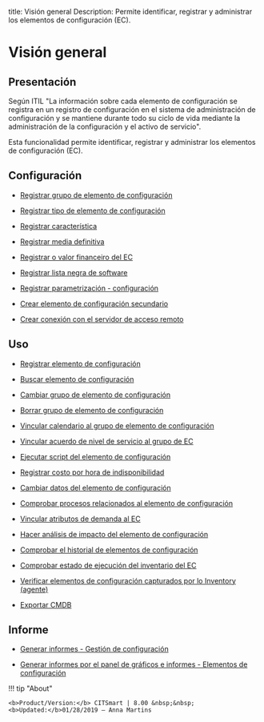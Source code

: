 title: Visión general
Description: Permite identificar, registrar y administrar los elementos de configuración (EC).
# Visión general


Presentación
----------------

Según ITIL "La información sobre cada elemento de configuración se registra en
un registro de configuración en el sistema de administración de configuración y
se mantiene durante todo su ciclo de vida mediante la administración de la
configuración y el activo de servicio".

Esta funcionalidad permite identificar, registrar y administrar los elementos de
configuración (EC).

Configuración
-----------------

- [Registrar grupo de elemento de configuración](/es-es/citsmart-platform-9/processes/configuration/configuration/register-configuration-item-group.html)

- [Registrar tipo de elemento de configuración](/es-es/citsmart-platform-9/processes/configuration/configuration/register-type-ic.html)

- [Registrar característica](/es-es/citsmart-platform-9/processes/configuration/configuration/register-characteristics.html)

- [Registrar media definitiva](/es-es/citsmart-platform-9/processes/configuration/configuration/register-definitive-media.html)

- [Registrar o valor financeiro del EC](/es-es/citsmart-platform-9/processes/configuration/configuration/register-financial-value-ic.html)

- [Registrar lista negra de software](/es-es/citsmart-platform-9/processes/configuration/configuration/register-software-blacklist.html)

- [Registrar parametrización - configuración](/es-es/citsmart-platform-9/platform-administration/parameters-list/configure-parametrization-configuration.html)

- [Crear elemento de configuración secundario](/es-es/citsmart-platform-9/processes/configuration/configuration/create-configuration-item-related-ic.html)

- [Crear conexión con el servidor de acceso remoto](/es-es/citsmart-platform-9/processes/configuration/configuration/configure-remote-access.html)

Uso
-------

- [Registrar elemento de configuración](/es-es/citsmart-platform-9/processes/configuration/use/register-CI.html)

- [Buscar elemento de configuración](/es-es/citsmart-platform-9/processes/configuration/use/search-CI.html)

- [Cambiar grupo de elemento de configuración](/es-es/citsmart-platform-9/processes/configuration/use/change-group-configuration-item.html)

- [Borrar grupo de elemento de configuración](/es-es/citsmart-platform-9/processes/configuration/use/delete-group-of-IC.html)

- [Vincular calendario al grupo de elemento de configuración](/es-es/citsmart-platform-9/processes/configuration/use/link-calendar-to-group-of-IC.html)

- [Vincular acuerdo de nivel de servicio al grupo de EC](/es-es/citsmart-platform-9/processes/configuration/use/link-SLA-to-CI-group.html)

- [Ejecutar script del elemento de configuración](/es-es/citsmart-platform-9/processes/configuration/use/run-script-of-CI.html)

- [Registrar costo por hora de indisponibilidad](/es-es/citsmart-platform-9/processes/configuration/use/cost-per-hour-unavailability.html)

- [Cambiar datos del elemento de configuración](/es-es/citsmart-platform-9/processes/configuration/use/change-IC-item-data.html)

- [Comprobar procesos relacionados al elemento de configuración](/es-es/citsmart-platform-9/processes/configuration/use/CI-processes-related.html)

- [Vincular atributos de demanda al EC](/es-es/citsmart-platform-9/processes/configuration/use/link-demand-attributes-to-CI.html)

- [Hacer análisis de impacto del elemento de configuración](/es-es/citsmart-platform-9/processes/configuration/use/configuration-item-impact.html)

- [Comprobar el historial de elementos de configuración](/es-es/citsmart-platform-9/processes/configuration/use/CI-history.html)

- [Comprobar estado de ejecución del inventario del EC](/es-es/citsmart-platform-9/processes/configuration/use/verify-status-inventory.html)

- [Verificar elementos de configuración capturados por lo Inventory (agente)](/es-es/citsmart-platform-9/processes/configuration/use/CI-captured-by-inventory.html)

- [Exportar CMDB](/es-es/citsmart-platform-9/processes/configuration/use/export-CMDB.html)


Informe
----------

- [Generar informes - Gestión de configuración](/es-es/citsmart-platform-9/processes/configuration/use/generate-report-configuration-management.html)

- [Generar informes por el panel de gráficos e informes - Elementos de configuración](/es-es/citsmart-platform-9/processes/configuration/use/generate-report-configuration-management.html)

!!! tip "About"

    <b>Product/Version:</b> CITSmart | 8.00 &nbsp;&nbsp;
    <b>Updated:</b>01/28/2019 – Anna Martins


